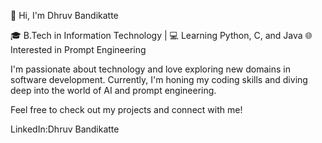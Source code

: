 

👋 Hi, I'm Dhruv Bandikatte 

🎓 B.Tech in Information Technology | 💻 Learning Python, C, and Java
🌐 Interested in Prompt Engineering

I'm passionate about technology and love exploring new domains in software development. Currently, I'm honing my coding skills and diving deep into the world of AI and prompt engineering.

Feel free to check out my projects and connect with me!
 
LinkedIn:Dhruv Bandikatte 